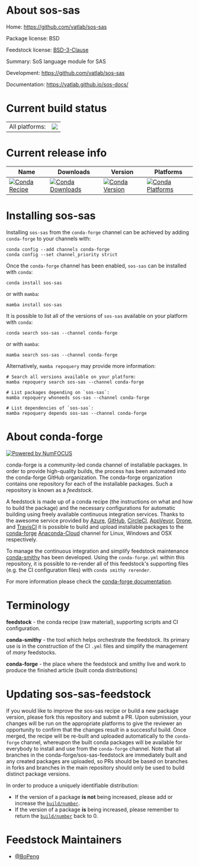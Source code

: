 About sos-sas
=============

Home: https://github.com/vatlab/sos-sas

Package license: BSD

Feedstock license: [BSD-3-Clause](https://github.com/conda-forge/sos-sas-feedstock/blob/main/LICENSE.txt)

Summary: SoS language module for SAS

Development: https://github.com/vatlab/sos-sas

Documentation: https://vatlab.github.io/sos-docs/

Current build status
====================


<table><tr><td>All platforms:</td>
    <td>
      <a href="https://dev.azure.com/conda-forge/feedstock-builds/_build/latest?definitionId=7859&branchName=main">
        <img src="https://dev.azure.com/conda-forge/feedstock-builds/_apis/build/status/sos-sas-feedstock?branchName=main">
      </a>
    </td>
  </tr>
</table>

Current release info
====================

| Name | Downloads | Version | Platforms |
| --- | --- | --- | --- |
| [![Conda Recipe](https://img.shields.io/badge/recipe-sos--sas-green.svg)](https://anaconda.org/conda-forge/sos-sas) | [![Conda Downloads](https://img.shields.io/conda/dn/conda-forge/sos-sas.svg)](https://anaconda.org/conda-forge/sos-sas) | [![Conda Version](https://img.shields.io/conda/vn/conda-forge/sos-sas.svg)](https://anaconda.org/conda-forge/sos-sas) | [![Conda Platforms](https://img.shields.io/conda/pn/conda-forge/sos-sas.svg)](https://anaconda.org/conda-forge/sos-sas) |

Installing sos-sas
==================

Installing `sos-sas` from the `conda-forge` channel can be achieved by adding `conda-forge` to your channels with:

```
conda config --add channels conda-forge
conda config --set channel_priority strict
```

Once the `conda-forge` channel has been enabled, `sos-sas` can be installed with `conda`:

```
conda install sos-sas
```

or with `mamba`:

```
mamba install sos-sas
```

It is possible to list all of the versions of `sos-sas` available on your platform with `conda`:

```
conda search sos-sas --channel conda-forge
```

or with `mamba`:

```
mamba search sos-sas --channel conda-forge
```

Alternatively, `mamba repoquery` may provide more information:

```
# Search all versions available on your platform:
mamba repoquery search sos-sas --channel conda-forge

# List packages depending on `sos-sas`:
mamba repoquery whoneeds sos-sas --channel conda-forge

# List dependencies of `sos-sas`:
mamba repoquery depends sos-sas --channel conda-forge
```


About conda-forge
=================

[![Powered by
NumFOCUS](https://img.shields.io/badge/powered%20by-NumFOCUS-orange.svg?style=flat&colorA=E1523D&colorB=007D8A)](https://numfocus.org)

conda-forge is a community-led conda channel of installable packages.
In order to provide high-quality builds, the process has been automated into the
conda-forge GitHub organization. The conda-forge organization contains one repository
for each of the installable packages. Such a repository is known as a *feedstock*.

A feedstock is made up of a conda recipe (the instructions on what and how to build
the package) and the necessary configurations for automatic building using freely
available continuous integration services. Thanks to the awesome service provided by
[Azure](https://azure.microsoft.com/en-us/services/devops/), [GitHub](https://github.com/),
[CircleCI](https://circleci.com/), [AppVeyor](https://www.appveyor.com/),
[Drone](https://cloud.drone.io/welcome), and [TravisCI](https://travis-ci.com/)
it is possible to build and upload installable packages to the
[conda-forge](https://anaconda.org/conda-forge) [Anaconda-Cloud](https://anaconda.org/)
channel for Linux, Windows and OSX respectively.

To manage the continuous integration and simplify feedstock maintenance
[conda-smithy](https://github.com/conda-forge/conda-smithy) has been developed.
Using the ``conda-forge.yml`` within this repository, it is possible to re-render all of
this feedstock's supporting files (e.g. the CI configuration files) with ``conda smithy rerender``.

For more information please check the [conda-forge documentation](https://conda-forge.org/docs/).

Terminology
===========

**feedstock** - the conda recipe (raw material), supporting scripts and CI configuration.

**conda-smithy** - the tool which helps orchestrate the feedstock.
                   Its primary use is in the construction of the CI ``.yml`` files
                   and simplify the management of *many* feedstocks.

**conda-forge** - the place where the feedstock and smithy live and work to
                  produce the finished article (built conda distributions)


Updating sos-sas-feedstock
==========================

If you would like to improve the sos-sas recipe or build a new
package version, please fork this repository and submit a PR. Upon submission,
your changes will be run on the appropriate platforms to give the reviewer an
opportunity to confirm that the changes result in a successful build. Once
merged, the recipe will be re-built and uploaded automatically to the
`conda-forge` channel, whereupon the built conda packages will be available for
everybody to install and use from the `conda-forge` channel.
Note that all branches in the conda-forge/sos-sas-feedstock are
immediately built and any created packages are uploaded, so PRs should be based
on branches in forks and branches in the main repository should only be used to
build distinct package versions.

In order to produce a uniquely identifiable distribution:
 * If the version of a package **is not** being increased, please add or increase
   the [``build/number``](https://docs.conda.io/projects/conda-build/en/latest/resources/define-metadata.html#build-number-and-string).
 * If the version of a package **is** being increased, please remember to return
   the [``build/number``](https://docs.conda.io/projects/conda-build/en/latest/resources/define-metadata.html#build-number-and-string)
   back to 0.

Feedstock Maintainers
=====================

* [@BoPeng](https://github.com/BoPeng/)

